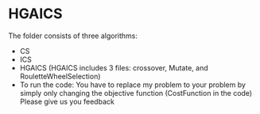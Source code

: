# HGAICS
The folder consists of three algorithms:
- CS
- ICS
- HGAICS (HGAICS includes 3 files: crossover, Mutate, and RouletteWheelSelection)
- To run the code: You have to replace my problem to your problem by simply only changing the objective function (CostFunction in the code)
Please give us you feedback
